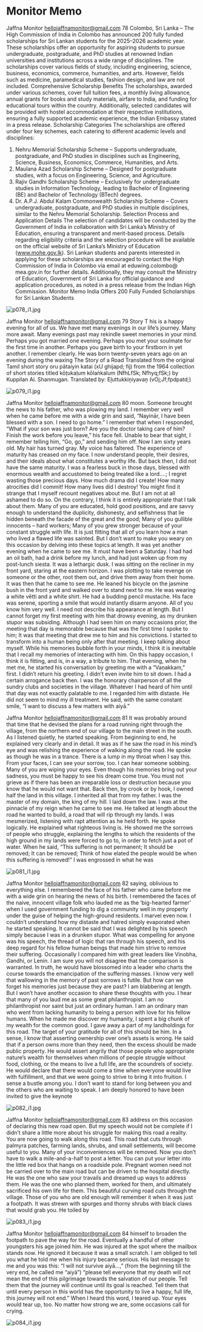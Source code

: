 # Monitor Memo

Jaffna Monitor
hellojaffnamonitor@gmail.com
78
Colombo, Sri Lanka – The High Commission 
of India in Colombo has announced 200 
fully funded scholarships for Sri Lankan 
students for the 2025–2026 academic year. 
These scholarships offer an opportunity for 
aspiring students to pursue undergraduate, 
postgraduate, and PhD studies at renowned 
Indian universities and institutions across a 
wide range of disciplines.
The scholarships cover various fields of study, 
including engineering, science, business, 
economics, commerce, humanities, and arts. 
However, fields such as medicine, paramedical 
studies, fashion design, and law are not 
included.
Comprehensive Scholarship Benefits
The scholarships, awarded under various 
schemes, cover full tuition fees, a monthly 
living allowance, annual grants for books 
and study materials, airfare to India, and 
funding for educational tours within the 
country. Additionally, selected candidates will 
be provided with hostel accommodation at 
their respective institutions, ensuring a fully 
supported academic experience, the Indian 
Embassy stated in a press release.
Scholarship Categories
The scholarships are offered under four key 
schemes, each catering to different academic 
levels and disciplines:
1.	 Nehru Memorial Scholarship Scheme – 
Supports undergraduate, postgraduate, 
and PhD studies in disciplines such as 
Engineering, Science, Business, Economics, 
Commerce, Humanities, and Arts.
2.	 Maulana Azad Scholarship Scheme – 
Designed for postgraduate studies, with 
a focus on Engineering, Science, and 
Agriculture.
3.	 Rajiv Gandhi Scholarship Scheme – 
Exclusively for undergraduate studies 
in Information Technology, leading to 
Bachelor of Engineering (BE) and Bachelor 
of Technology (BTech) degrees.
4.	 Dr. A.P.J. Abdul Kalam Commonwealth 
Scholarship Scheme – Covers 
undergraduate, postgraduate, and PhD 
studies in multiple disciplines, similar to 
the Nehru Memorial Scholarship.
Selection Process and Application Details
The selection of candidates will be conducted 
by the Government of India in collaboration 
with Sri Lanka’s Ministry of Education, 
ensuring a transparent and merit-based 
process. Details regarding eligibility criteria 
and the selection procedure will be available 
on the official website of Sri Lanka’s Ministry 
of Education (www.mohe.gov.lk).
Sri Lankan students and parents interested in 
applying for these scholarships are encouraged 
to contact the High Commission of India in 
Colombo via email at eduwing.colombo@
mea.gov.in for further details. Additionally, 
they may consult the Ministry of Education, 
Government of Sri Lanka for official guidance 
and application procedures, as noted in a press 
release from the Indian High Commission.
Monitor Memo
India Offers 200 Fully 
Funded Scholarships for 
Sri Lankan Students

![p078_i1.jpg](images_out/016_monitor_memo/p078_i1.jpg)

Jaffna Monitor
hellojaffnamonitor@gmail.com
79
Story
T
his is a happy evening for all of us. We have 
met many evenings in our life’s journey. 
Many more await. Many evenings past may 
rekindle sweet memories in your mind. Perhaps 
you got married one evening. Perhaps you 
met your soulmate for the first time in another. 
Perhaps you gave birth to your firstborn in yet 
another.
I remember clearly. He was born twenty-seven 
years ago on an evening during the waxing 
The Story 
of a Road
Translated from the original Tamil short 
story oru pātaiyin katai (xU ghijapd; 
fij) from the 1964 collection of short 
stories titled kōṭukaḷum kōlaṅkalum 
(NfhLfSk; Nfhyq;fSk;) 
by Kuppilan Ai. Shanmugan. 
Translated by: 
Eḻuttukkiṉiyavaṉ 
(vOj;Jf;fpdpatd;)

![p079_i1.jpg](images_out/016_monitor_memo/p079_i1.jpg)

Jaffna Monitor
hellojaffnamonitor@gmail.com
80
moon. Someone brought the news to his 
father, who was plowing my land. I remember 
very well when he came before me with a 
wide grin and said, “Nayinār, I have been 
blessed with a son. I need to go home.” I 
remember that when I responded, “What if 
your son was just born? Are you the doctor 
taking care of him? Finish the work before 
you leave,” his face fell. Unable to bear that 
sight, I remember telling him, “Go, go,” and 
sending him off.
Now I am sixty years old. My hair has turned 
gray. My voice has faltered. The experience 
of maturity has creased on my face. I now 
understand people, their desires, and their 
ideals about what constitutes a worthy life. But 
back then, I did not have the same maturity. I 
was a fearless buck in those days, blessed with 
enormous wealth and accustomed to being 
treated like a lord….; I regret wasting those 
precious days. How much drama did I create! 
How many atrocities did I commit! How many 
lives did I destroy!
You might find it strange that I myself 
recount negatives about me. But I am not at 
all ashamed to do so. On the contrary, I think 
it is entirely appropriate that I talk about 
them. Many of you are educated, hold good 
positions, and are savvy enough to understand 
the duplicity, dishonesty, and selfishness that 
lie hidden beneath the facade of the great and 
the good; Many of you gullible innocents – 
hard workers; Many of you grew stronger 
because of your constant struggle with life. 
It is just fitting that all of you learn how a 
man who lived a flawed life was sainted. 
But I don’t want to make you weary on this 
occasion by delving into these topics at length.
It was yet another evening when he came to 
see me. It must have been a Saturday. I had 
had an oil bath, had a drink before my lunch, 
and had just woken up from my post-lunch 
siesta. It was a lethargic dusk. I was sitting 
on the recliner in my front yard, staring at the 
eastern horizon. I was plotting to take revenge 
on someone or the other, root them out, and 
drive them away from their home.
It was then that he came to see me. He leaned 
his bicycle on the jasmine bush in the front 
yard and walked over to stand next to me. He 
was wearing a white vētti and a white shirt. He 
had a budding pencil mustache. His face was 
serene, sporting a smile that would instantly 
disarm anyone.
All of you know him very well. I need not 
describe his appearance at length. But I cannot 
forget my first meeting with him that drowsy 
evening, as my drunken stupor was subsiding. 
Although I had seen him on many occasions 
prior, the meeting that day is memorable 
because that was the first time I spoke to him; 
It was that meeting that drew me to him and 
his convictions. I started to transform into a 
human being only after that meeting.
I keep talking about myself. While his 
memories bubble forth in your minds, I think 
it is inevitable that I recall my memories of 
interacting with him. On this happy occasion, 
I think it is fitting, and is, in a way, a tribute to 
him.
That evening, when he met me, he started 
his conversation by greeting me with a 
“Vaṇakkam,” first. I didn’t return his greeting. 
I didn’t even invite him to sit down. I had 
a certain arrogance back then. I was the 
honorary chairperson of all the sundry clubs 
and societies in the village. Whatever I had 
heard of him until that day was not exactly 
palatable to me. I regarded him with distaste.
He did not seem to mind my ill treatment. He 
said, with the same constant smile, “I want to 
discuss a few matters with aiyā.”

Jaffna Monitor
hellojaffnamonitor@gmail.com
81
It was probably around that time that he 
devised the plans for a road running right 
through the village, from the northern end 
of our village to the main street in the south. 
As I listened quietly, he started speaking. 
From beginning to end, he explained very 
clearly and in detail. It was as if he saw the 
road in his mind’s eye and was relishing the 
experience of walking along the road. He 
spoke as though he was in a trance.
There is a lump in my throat when I say this. 
From your faces, I can see your sorrow, too. I 
can hear someone sobbing. Many of you are 
wiping your eyes. Even though his memories 
bring out your sadness, you must be happy to 
see his dream come true. You must not grieve 
as if there has been an irreparable loss or 
destruction because you know that he would 
not want that.
Back then, by crook or by hook, I owned 
half the land in this village. I inherited all 
that from my father. I was the master of my 
domain, the king of my hill. I laid down the 
law. I was at the pinnacle of my reign when 
he came to see me. He talked at length about 
the road he wanted to build, a road that will 
rip through my lands. I was mesmerized, 
listening with rapt attention as he held forth.
He spoke logically. He explained what 
righteous living is. He showed me the sorrows 
of people who struggle, explaining the lengths 
to which the residents of the high ground 
in my lands were forced to go to, in order 
to fetch just a pot of water. When he said, 
“This suffering is not permanent; It should be 
removed; It can be removed; Think of how 
elated the people would be when this suffering 
is removed!” I was engrossed in what he was

![p081_i1.jpg](images_out/016_monitor_memo/p081_i1.jpg)

Jaffna Monitor
hellojaffnamonitor@gmail.com
82
saying, oblivious to everything 
else.
I remembered the face of his 
father who came before me 
with a wide grin on hearing the 
news of his birth. I remembered 
the faces of the naive, innocent 
village folk who lauded me as 
the ‘big-hearted farmer’ when 
I used government funding 
to dig a community well in 
my property under the guise 
of helping the high-ground 
residents.
I marvel even now. I couldn’t 
understand how my distaste and 
hatred simply evaporated when 
he started speaking. It cannot 
be said that I was delighted by 
his speech simply because I 
was in a drunken stupor. What 
was compelling for anyone was 
his speech, the thread of logic 
that ran through his speech, and 
his deep regard for his fellow 
human beings that made him 
strive to remove their suffering. 
Occasionally I compared him 
with great leaders like Vinobha, 
Gandhi, or Lenin. I am sure 
you will not disagree that 
the comparison is warranted. 
In truth, he would have 
blossomed into a leader who 
charts the course towards the 
emancipation of the suffering 
masses.
I know very well that 
wallowing in the memory of 
past sorrows is futile. But how 
can we forget his memories just 
because they are past?
I am blabbering at length. But I won’t have another occasion 
to share these thoughts with you. I hear that many of you 
laud me as some great philanthropist. I am no philanthropist 
nor saint but just an ordinary human. I am an ordinary man 
who went from lacking humanity to being a person with 
love for his fellow humans. When he made me discover my 
humanity, I spent a big chunk of my wealth for the common 
good. I gave away a part of my landholdings for this road. 
The target of your gratitude for all of this should be him.
In a sense, I know that asserting ownership over one’s assets 
is wrong. He said that if a person owns more than they need, 
then the excess should be made public property. He would 
assert angrily that those people who appropriate nature’s 
wealth for themselves when millions of people struggle 
without food, clothing, or the means to live a full life, are 
the scoundrels of society. He would declare that there would 
come a time when everyone would live with fulfillment, and 
that we were going to strive to bring it into fruition.
I sense a bustle among you. I don’t want to stand for long 
between you and the others who are waiting to speak. I am 
deeply honored to have been invited to give the keynote

![p082_i1.jpg](images_out/016_monitor_memo/p082_i1.jpg)

Jaffna Monitor
hellojaffnamonitor@gmail.com
83
address on this occasion of declaring this 
new road open. But my speech would not be 
complete if I didn’t share a little more about 
his struggle for making this road a reality. 
You are now going to walk along this road. 
This road that cuts through palmyra patches, 
farming lands, shrubs, and small settlements, 
will become useful to you. Many of your 
inconveniences will be removed. Now you 
don’t have to walk a mile-and-a-half to post a 
letter. You can put your letter into the little red 
box that hangs on a roadside pole. Pregnant 
women need not be carried over to the main 
road but can be driven to the hospital directly. 
He was the one who saw your travails and 
dreamed up ways to address them. He was the 
one who planned them, worked for them, and 
ultimately sacrificed his own life for them.
This beautiful curving road cuts through the 
village. Those of you who are old enough will 
remember it when it was just a footpath. It was 
strewn with spurges and thorny shrubs with 
black claws that would grab you. He toiled by

![p083_i1.jpg](images_out/016_monitor_memo/p083_i1.jpg)

Jaffna Monitor
hellojaffnamonitor@gmail.com
84
himself to broaden the footpath to pave the 
way for the road. Eventually a handful of other 
youngsters his age joined him. He was injured 
at the spot where the mailbox stands now. He 
ignored it because it was a small scratch.
I am obliged to tell you what he told me 
when his injury became serious. His last 
message to me and you was this: “I will not 
survive aiyā…,” (from the beginning till the 
very end, he called me “aiyā”) “please tell 
everyone that my death will not mean the 
end of this pilgrimage towards the salvation 
of our people. Tell them that the journey will 
continue until its goal is reached. Tell them 
that until every person in this world has the 
opportunity to live a happy, full life, this 
journey will not end.”
When I heard this word, I teared up. Your eyes 
would tear up, too. No matter how strong we 
are, some occasions call for crying.

![p084_i1.jpg](images_out/016_monitor_memo/p084_i1.jpg)

